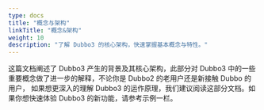 ```yaml
---
type: docs
title: "概念与架构"
linkTitle: "概念&架构"
weight: 10
description: "了解 Dubbo3 的核心架构，快速掌握基本概念与特性。"
---
```


这篇文档阐述了 Dubbo3 产生的背景及其核心架构，此部分对 Dubbo3 中的一些重要概念做了进一步的解释，不论你是 Dubbo2 的老用户还是新接触 Dubbo 的用户，
如果想更深入的理解 Dubbo3 的运作原理，我们建议阅读这部分文档。如果你想快速体验 Dubbo3 的新功能，请参考示例一栏。
